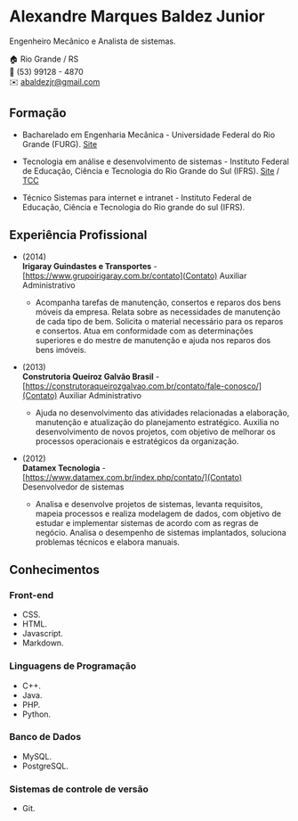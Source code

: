 # Alexandre Marques Baldez Junior
Engenheiro Mecânico e Analista de sistemas.

:house:    Rio Grande / RS <br>
:iphone:   (53) 99128 - 4870 <br>
:envelope: abaldezjr@gmail.com

## Formação
* Bacharelado em Engenharia Mecânica - Universidade Federal do Rio Grande (FURG). [Site](https://ee.furg.br/graduacao/engenharia-mecanica-empresarial)

* Tecnologia em análise e desenvolvimento de sistemas - Instituto Federal de Educação, Ciência e Tecnologia do Rio Grande do Sul (IFRS). [Site](http://divcomp.riogrande.ifrs.edu.br/superior) / [TCC](https://github.com/abaldezjr/abaldezjr/blob/main/Sistema%20Inteligente%20de%20Monitoramento%20de%20Frotas%20de%20Ônibus.pdf)

* Técnico Sistemas para internet e intranet - Instituto Federal de Educação, Ciência e Tecnologia do Rio grande do sul (IFRS).

## Experiência Profissional
* (2014) <br>
**Irigaray Guindastes e Transportes** - [https://www.grupoirigaray.com.br/contato](Contato)
Auxiliar Administrativo
  * Acompanha tarefas de manutenção, consertos e reparos dos bens móveis da empresa. Relata sobre as necessidades de manutenção de cada tipo de bem. Solicita o material necessário para os reparos e consertos. Atua em conformidade com as determinações superiores e do mestre de manutenção e ajuda nos reparos dos bens imóveis. 

* (2013) <br>
**Construtoria Queiroz Galvão Brasil** - [https://construtoraqueirozgalvao.com.br/contato/fale-conosco/](Contato)
Auxiliar Administrativo
  * Ajuda no desenvolvimento das atividades relacionadas a elaboração, manutenção e atualização do planejamento estratégico. Auxilia no desenvolvimento de novos projetos, com objetivo de melhorar os processos operacionais e estratégicos da organização.


* (2012) <br>
**Datamex Tecnologia** - [https://www.datamex.com.br/index.php/contato/](Contato)
Desenvolvedor de sistemas
  * Analisa e desenvolve projetos de sistemas, levanta requisitos, mapeia processos e realiza modelagem de dados, com objetivo de estudar e implementar sistemas de acordo com as regras de negócio. Analisa o desempenho de sistemas implantados, soluciona problemas técnicos e elabora manuais.

## Conhecimentos

### Front-end
* CSS.
* HTML.
* Javascript.
* Markdown.

### Linguagens de Programação
* C++.
* Java.
* PHP.
* Python.

### Banco de Dados
* MySQL.
* PostgreSQL.

### Sistemas de controle de versão
* Git.